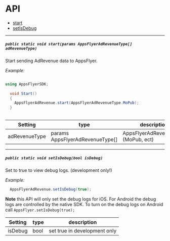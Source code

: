 # API


- [start](#start)
- [setIsDebug](#setIsDebug)

<hr>

##### <a id="start"> `public static void start(params AppsFlyerAdRevenueType[] adRevenueType)`
  
  Start sending AdRevenue data to AppsFlyer.
  
  *Example:*
  
  ```c#
  
  using AppsFlyerSDK;
    
    void Start()
    {
      AppsFlyerAdRevenue.start(AppsFlyerAdRevenueType.MoPub);
    }
    
  ```
  
| Setting        | type                            |  description                             |
| ---------------|-----------------------------    |------------------------------------------|
| adRevenueType  | params AppsFlyerAdRevenueType[] | AppsFlyerAdRevenueType (MoPub, ect)  |
  
  
  <hr>
  
##### <a id="setIsDebug"> `public static void setIsDebug(bool isDebug)`
  
  Set to true to view debug logs. (development only!)
  
  *Example:*
  
  ```c#
    AppsFlyerAdRevenue.setIsDebug(true);
  ```

  **Note** this API will only set the debug logs for iOS. For Android the debug logs are controlled by the native SDK.
  To turn on the debug logs on Android call `AppsFlyer.setIsDebug(true);`
  
| Setting | type   |  description                  |
| --------|------- |-------------------------------|
| isDebug | bool   | set true in development only  |
  